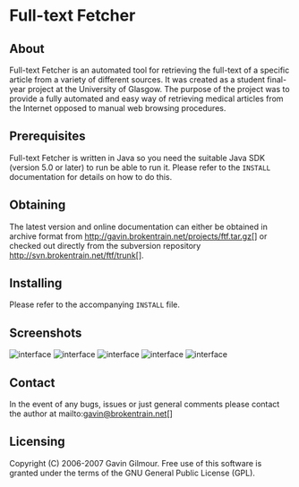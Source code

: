 # Full-text Fetcher

## About

Full-text Fetcher is an automated tool for retrieving the full-text of a
specific article from a variety of different sources. It was created as a
student final-year project at the University of Glasgow. The purpose of the
project was to provide a fully automated and easy way of retrieving medical
articles from the Internet opposed to manual web browsing procedures.

## Prerequisites

Full-text Fetcher is written in Java so you need the suitable Java SDK (version
5.0 or later) to run be able to run it. Please refer to the `INSTALL`
documentation for details on how to do this.

## Obtaining

The latest version and online documentation can either be obtained in
archive format from http://gavin.brokentrain.net/projects/ftf.tar.gz[] or
checked out directly from the subversion repository
http://svn.brokentrain.net/ftf/trunk[].

## Installing

Please refer to the accompanying `INSTALL` file.

## Screenshots

![interface](http://github.com/gaving/ftf/raw/master/site/1.png)
![interface](http://github.com/gaving/ftf/raw/master/site/2.png)
![interface](http://github.com/gaving/ftf/raw/master/site/3.png)
![interface](http://github.com/gaving/ftf/raw/master/site/4.png)
![interface](http://github.com/gaving/ftf/raw/master/site/5.png)

## Contact

In the event of any bugs, issues or just general comments please contact the
author at mailto:gavin@brokentrain.net[]

## Licensing

Copyright (C) 2006-2007 Gavin Gilmour. Free use of this software is granted
under the terms of the GNU General Public License (GPL).
